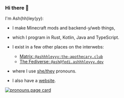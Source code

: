### Hi there 👋

I'm Ash(hh)ley(yy):

- I make Minecraft mods and backend-y/web things,
- which I program in Rust, Kotlin, Java and TypeScript.
- I exist in a few other places on the interwebs:
  - [Matrix: `@ashhhleyyy:the-apothecary.club`](https://matrix.to/#/@ashhhleyyy:the-apothecary.club)
  - [The Fediverse: `@ash@fedi.ashhhleyyy.dev`](https://fedi.ashhhleyyy.dev/ash)

- where I use [she/they](https://en.pronouns.page/@ashhhleyyy) pronouns.
- I also have a [website](https://ashhhleyyy.dev).

[![pronouns.page card](https://pronouns-page.s3.eu-west-1.amazonaws.com/card/en/ashhhleyyy-01GCFJ011GTARYD3NSQQ3B4CJK-dark.png)](https://pronouns.page/@ashhhleyyy)
